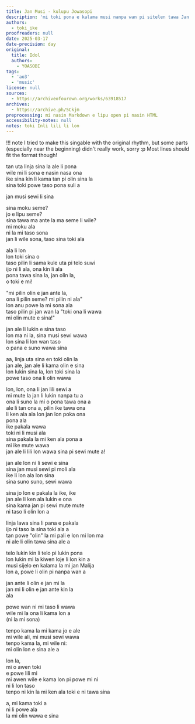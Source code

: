 ```yaml
---
title: Jan Musi - kulupu Jowasopi
description: 'mi toki pona e kalama musi nanpa wan pi sitelen tawa Jan Lili Sewi! sina wile ante e ona la, sina ken toki lon anpa :) (mi lukin ala e sitelen tawa ni... mi wile lukin taso mi jo ala e tenpo :( ken la mi lukin lon tenpo kama......)'
authors:
  - toki_ike
proofreaders: null
date: 2025-03-17
date-precision: day
original:
  title: Idol
  authors:
    - YOASOBI
tags:
  - 'ao3'
  - 'music'
license: null
sources:
  - https://archiveofourown.org/works/63918517
archives:
  - https://archive.ph/5Ckjm
preprocessing: mi nasin Markdown e lipu open pi nasin HTML
accessibility-notes: null
notes: toki Inli lili li lon
---
```


!!! note
    I tried to make this singable with the original rhythm, but some parts (especially near the beginning) didn't really work, sorry :p Most lines should fit the format though!

tan uta linja sina la ale li pona  
wile mi li sona e nasin nasa ona  
ike sina kin li kama tan pi olin sina la  
sina toki powe taso pona suli a

jan musi sewi li sina

sina moku seme?  
jo e lipu seme?  
sina tawa ma ante la ma seme li wile?  
mi moku ala  
ni la mi taso sona  
jan li wile sona, taso sina toki ala

ala li lon  
lon toki sina o  
taso pilin li sama kule uta pi telo suwi  
ijo ni li ala, ona kin li ala  
pona tawa sina la, jan olin la,  
o toki e mi!

"mi pilin olin e jan ante la,  
ona li pilin seme? mi pilin ni ala"  
lon anu powe la mi sona ala  
taso pilin pi jan wan la "toki ona li wawa  
mi olin mute e sina!"

jan ale li lukin e sina taso  
lon ma ni la, sina musi sewi wawa  
lon sina li lon wan taso  
o pana e suno wawa sina

aa, linja uta sina en toki olin la  
jan ale, jan ale li kama olin e sina  
lon lukin sina la, lon toki sina la  
powe taso ona li olin wawa

lon, lon, ona li jan lili sewi a  
mi mute la jan li lukin nanpa tu a  
ona li suno la mi o pona tawa ona a  
ale li tan ona a, pilin ike tawa ona  
li ken ala ala lon jan lon poka ona  
pona ala  
ike pakala wawa  
toki ni li musi ala  
sina pakala la mi ken ala pona a  
mi ike mute wawa  
jan ale li lili lon wawa sina pi sewi mute a!

jan ale lon ni li sewi e sina  
sina jan musi sewi pi moli ala  
ike li lon ala lon sina  
sina suno suno, sewi wawa

sina jo lon e pakala la ike, ike  
jan ale li ken ala lukin e ona  
sina kama jan pi sewi mute mute  
ni taso li olin lon a

linja lawa sina li pana e pakala  
ijo ni taso la sina toki ala a  
tan powe "olin" la mi pali e lon mi lon ma  
ni ale li olin tawa sina ale a

telo lukin kin li telo pi lukin pona  
lon lukin mi la kiwen loje li lon kin a  
musi sijelo en kalama la mi jan Malija  
lon a, powe li olin pi nanpa wan a

jan ante li olin e jan mi la  
jan mi li olin e jan ante kin la  
ala

powe wan ni mi taso li wawa  
wile mi la ona li kama lon a  
(ni la mi sona)

tenpo kama la mi kama jo e ale  
mi wile ali, mi musi sewi wawa  
tenpo kama la, mi wile ni:  
mi olin lon e sina ale a

lon la,  
mi o awen toki  
e powe lili mi  
mi awen wile e kama lon pi powe mi ni  
ni li lon taso  
tenpo ni kin la mi ken ala toki e ni tawa sina

a, mi kama toki a  
ni li powe ala  
la mi olin wawa e sina
